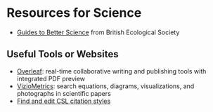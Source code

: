 # Resources for Science

  - [Guides to Better
    Science](https://www.britishecologicalsociety.org/publications/guides-to/)
    from British Ecological Society

## Useful Tools or Websites

  - [Overleaf](https://www.overleaf.com/): real-time collaborative
    writing and publishing tools with integrated PDF preview
  - [VizioMetrics](http://viziometrics.org/): search equations,
    diagrams, visualizations, and photographs in scientific papers
  - [Find and edit CSL citation
    styles](http://editor.citationstyles.org/about/)
